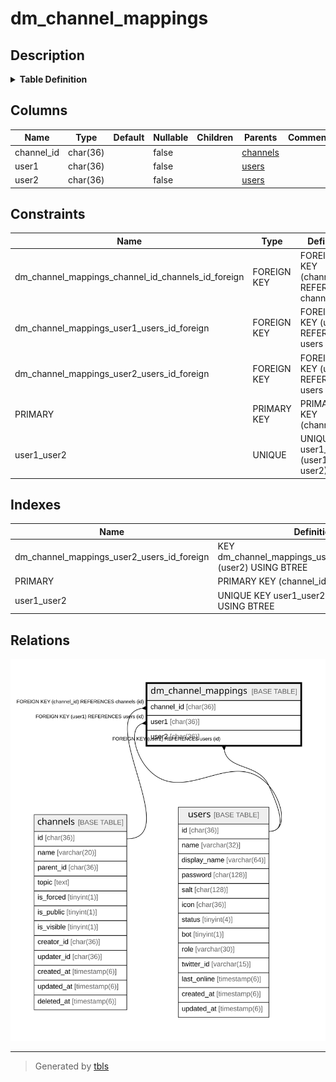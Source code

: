 # dm_channel_mappings

## Description

<details>
<summary><strong>Table Definition</strong></summary>

```sql
CREATE TABLE `dm_channel_mappings` (
  `channel_id` char(36) NOT NULL,
  `user1` char(36) NOT NULL,
  `user2` char(36) NOT NULL,
  PRIMARY KEY (`channel_id`),
  UNIQUE KEY `user1_user2` (`user1`,`user2`),
  KEY `dm_channel_mappings_user2_users_id_foreign` (`user2`),
  CONSTRAINT `dm_channel_mappings_channel_id_channels_id_foreign` FOREIGN KEY (`channel_id`) REFERENCES `channels` (`id`) ON DELETE CASCADE ON UPDATE CASCADE,
  CONSTRAINT `dm_channel_mappings_user1_users_id_foreign` FOREIGN KEY (`user1`) REFERENCES `users` (`id`) ON DELETE CASCADE ON UPDATE CASCADE,
  CONSTRAINT `dm_channel_mappings_user2_users_id_foreign` FOREIGN KEY (`user2`) REFERENCES `users` (`id`) ON DELETE CASCADE ON UPDATE CASCADE
) ENGINE=InnoDB DEFAULT CHARSET=utf8mb4
```

</details>

## Columns

| Name | Type | Default | Nullable | Children | Parents | Comment |
| ---- | ---- | ------- | -------- | -------- | ------- | ------- |
| channel_id | char(36) |  | false |  | [channels](channels.md) |  |
| user1 | char(36) |  | false |  | [users](users.md) |  |
| user2 | char(36) |  | false |  | [users](users.md) |  |

## Constraints

| Name | Type | Definition |
| ---- | ---- | ---------- |
| dm_channel_mappings_channel_id_channels_id_foreign | FOREIGN KEY | FOREIGN KEY (channel_id) REFERENCES channels (id) |
| dm_channel_mappings_user1_users_id_foreign | FOREIGN KEY | FOREIGN KEY (user1) REFERENCES users (id) |
| dm_channel_mappings_user2_users_id_foreign | FOREIGN KEY | FOREIGN KEY (user2) REFERENCES users (id) |
| PRIMARY | PRIMARY KEY | PRIMARY KEY (channel_id) |
| user1_user2 | UNIQUE | UNIQUE KEY user1_user2 (user1, user2) |

## Indexes

| Name | Definition |
| ---- | ---------- |
| dm_channel_mappings_user2_users_id_foreign | KEY dm_channel_mappings_user2_users_id_foreign (user2) USING BTREE |
| PRIMARY | PRIMARY KEY (channel_id) USING BTREE |
| user1_user2 | UNIQUE KEY user1_user2 (user1, user2) USING BTREE |

## Relations

![er](dm_channel_mappings.svg)

---

> Generated by [tbls](https://github.com/k1LoW/tbls)
